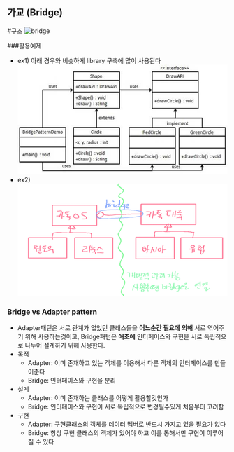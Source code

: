 ## 가교 (Bridge)

#구조
![bridge](images/bridge.png)


###활용예제
- ex1) 아래 경우와 비슷하게 library 구축에 많이 사용된다
![bridge_ex1](images/bridge_ex1.jpg)
- ex2)
![bridge_ex2](images/bridge_ex2.png)

### Bridge vs Adapter pattern
- Adapter패턴은 서로 관계가 없었던 클래스들을 **어느순간 필요에 의해** 서로 엮어주기 위해 사용하는것이고, Bridge패턴은 **애초에** 인터페이스와 구현을 서로 독립적으로 나누어 설계하기 위해 사용한다.
- 목적
  - Adapter: 이미 존재하고 있는 객체를 이용해서 다른 객체의 인터페이스를 만들어준다
  - Bridge: 인터페이스와 구현을 분리
- 설계
  - Adapter: 이미 존재하는 클래스를 어떻게 활용할것인가  
  - Bridge: 인터페이스와 구현이 서로 독립적으로 변경될수있게 처음부터 고려함
- 구현
  - Adapter: 구현클래스의 객체를 데이터 멤버로 반드시 가지고 있을 필요가 없다
  - Bridge: 항상 구현 클래스의 객체가 있어야 하고 이를 통해서만 구현이 이루어질 수 있다